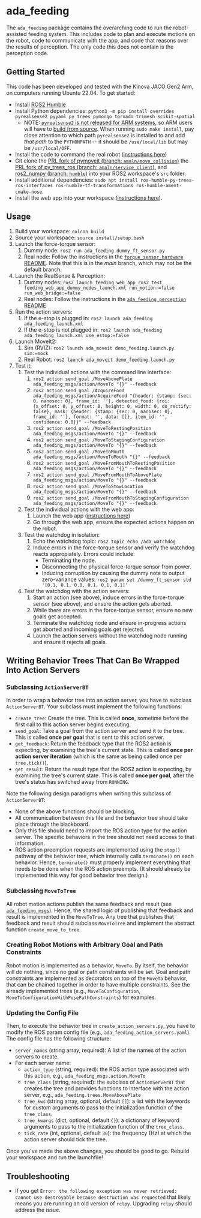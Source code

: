 # ada_feeding

The `ada_feeding` package contains the overarching code to run the robot-assisted feeding system. This includes code to plan and execute motions on the robot, code to communicate with the app, and code that reasons over the results of perception. The only code this does not contain is the perception code.

## Getting Started

This code has been developed and tested with the Kinova JACO Gen2 Arm, on computers running Ubuntu 22.04. To get started:
- Install [ROS2 Humble](https://docs.ros.org/en/humble/Installation.html)
- Install Python dependencies: `python3 -m pip install overrides pyrealsense2 pyyaml py_trees pymongo tornado trimesh scikit-spatial`
    - NOTE: [`pyrealsense2` is not released for ARM systems](https://github.com/IntelRealSense/librealsense/issues/6449#issuecomment-650784066), so ARM users will have to [build from source](https://github.com/IntelRealSense/librealsense/blob/master/wrappers/python/readme.md#building-from-source). When running `sudo make install`, pay close attention to which path `pyrealsense2` is installed to and add *that path* to the `PYTHONPATH` -- it should be `/use/local/lib` but may be `/usr/local/OFF`.
- Install the code to command the real robot ([instructions here](https://github.com/personalrobotics/ada_ros2/blob/main/README.md))
- Git clone the [PRL fork of pymoveit (branch: `amaln/move_collision`)](https://github.com/personalrobotics/pymoveit2/tree/amaln/move_collision) the [PRL fork of py_trees_ros (branch: `amaln/service_client`)](https://github.com/personalrobotics/py_trees_ros/tree/amaln/service_client), and [ros2_numpy (branch: `humble`)](https://github.com/Box-Robotics/ros2_numpy) into your ROS2 workspace's `src` folder.
- Install additional dependencies: `sudo apt install ros-humble-py-trees-ros-interfaces ros-humble-tf-transformations ros-humble-ament-cmake-nose`.
- Install the web app into your workspace ([instructions here](https://github.com/personalrobotics/feeding_web_interface/tree/main/feedingwebapp)).

## Usage
1. Build your workspace: `colcon build`
2. Source your workspace: `source install/setup.bash`
3. Launch the force-torque sensor:
    1. Dummy node: `ros2 run ada_feeding dummy_ft_sensor.py`
    2. Real node: Follow the instructions in the [`forque_sensor_hardware` README](https://github.com/personalrobotics/forque_sensor_hardware/blob/main/README.md). Note that this is in the _main_ branch, which may not be the default branch.
4. Launch the RealSense & Perception:
    1. Dummy nodes: `ros2 launch feeding_web_app_ros2_test feeding_web_app_dummy_nodes_launch.xml run_motion:=false run_web_bridge:=false`
    2. Real nodes: Follow the instructions in the [`ada_feeding_perception` README](https://github.com/personalrobotics/ada_feeding/blob/ros2-devel/ada_feeding_perception/README.md#usage)
5. Run the action servers:
    1. If the e-stop is plugged in: `ros2 launch ada_feeding ada_feeding_launch.xml`
    2. If the e-stop is not plugged in: `ros2 launch ada_feeding ada_feeding_launch.xml use_estop:=false`
6. Launch MoveIt2:
    1. Sim (RVIZ): `ros2 launch ada_moveit demo_feeding.launch.py sim:=mock`
    2. Real Robot: `ros2 launch ada_moveit demo_feeding.launch.py`
7. Test it:
    1. Test the individual actions with the command line interface:
        1. `ros2 action send_goal /MoveAbovePlate ada_feeding_msgs/action/MoveTo "{}" --feedback`
        2. `ros2 action send_goal /AcquireFood ada_feeding_msgs/action/AcquireFood "{header: {stamp: {sec: 0, nanosec: 0}, frame_id: ''}, detected_food: {roi: {x_offset: 0, y_offset: 0, height: 0, width: 0, do_rectify: false}, mask: {header: {stamp: {sec: 0, nanosec: 0}, frame_id: ''}, format: '', data: []}, item_id: '', confidence: 0.0}}" --feedback`
        3. `ros2 action send_goal /MoveToRestingPosition ada_feeding_msgs/action/MoveTo "{}" --feedback`
        4. `ros2 action send_goal /MoveToStagingConfiguration ada_feeding_msgs/action/MoveTo "{}" --feedback`
        5. `ros2 action send_goal /MoveToMouth ada_feeding_msgs/action/MoveToMouth "{}" --feedback`
        6. `ros2 action send_goal /MoveFromMouthToRestingPosition ada_feeding_msgs/action/MoveTo "{}" --feedback`
        7. `ros2 action send_goal /MoveFromMouthToAbovePlate ada_feeding_msgs/action/MoveTo "{}" --feedback`
        8. `ros2 action send_goal /MoveToStowLocation ada_feeding_msgs/action/MoveTo "{}" --feedback`
        9. `ros2 action send_goal /MoveFromMouthToStagingConfiguration ada_feeding_msgs/action/MoveTo "{}" --feedback`
    2. Test the individual actions with the web app:
        1. Launch the web app ([instructions here](https://github.com/personalrobotics/feeding_web_interface/tree/main/feedingwebapp))
        2. Go through the web app, ensure the expected actions happen on the robot.
    3. Test the watchdog in isolation:
        1. Echo the watchdog topic: `ros2 topic echo /ada_watchdog`
        2. Induce errors in the force-torque sensor and verify the watchdog reacts appropiately. Errors could include:
            - Terminating the node.
            - Disconnecting the physical force-torque sensor from power.
            - Inducing corruption by causing the dummy note to output zero-variance values: `ros2 param set /dummy_ft_sensor std  '[0.1, 0.1, 0.0, 0.1, 0.1, 0.1]'`
    4. Test the watchdog with the action servers:
        1. Start an action (see above), induce errors in the force-torque sensor (see above), and ensure the action gets aborted.
        2. While there are errors in the force-torque sensor, ensure no new goals get accepted.
        3. Terminate the watchdog node and ensure in-progress actions get aborted and incoming goals get rejected.
        4. Launch the action servers without the watchdog node running and ensure it rejects all goals.

## Writing Behavior Trees That Can Be Wrapped Into Action Servers

### Subclassing `ActionServerBT`

In order to wrap a behavior tree into an action server, you have to subclass `ActionServerBT`. Your subclass must implement the following functions:
- `create_tree`: Create the tree. This is called **once**, sometime before the first call to this action server begins executing.
- `send_goal`: Take a goal from the action server and send it to the tree. This is called **once per goal** that is sent to this action server.
- `get_feedback`: Return the feedback type that the ROS2 action is expecting, by examining the tree's current state. This is called **once per action server iteration** (which is the same as being called once per `tree.tick()`).
- `get_result`: Return the result type that the ROS2 action is expecting, by examining the tree's current state. This is called **once per goal**, after the tree's status has switched away from `RUNNING`.

Note the following design paradigms when writing this subclass of `ActionServerBT`:
- None of the above functions should be blocking.
- All communication between this file and the behavior tree should take place through the blackboard.
- Only this file should need to import the ROS action type for the action server. The specific behaviors in the tree should not need access to that information.
- ROS action preemption requests are implemented using the `stop()` pathway of the behavior tree, which internally calls `terminate()` on each behavior. Hence, `terminate()` must properly implement everything that needs to be done when the ROS action preempts. (It should already be implemented this way for good behavior tree design.)

### Subclassing `MoveToTree`

All robot motion actions publish the same feedback and result (see [`ada_feeding_msgs`](https://github.com/personalrobotics/ada_feeding/tree/amaln/goal_constraints/ada_feeding_msgs/action)). Hence, the shared logic of publishing that feedback and result is implemented in the `MoveToTree`. Any tree that publishes that feedback and result should subclass `MoveToTree` and  implement the abstract function `create_move_to_tree`.

### Creating Robot Motions with Arbitrary Goal and Path Constraints
Robot motion is implemented as a behavior, `MoveTo`. By itself, the behavior will do nothing, since no goal or path constraints will be set. Goal and path constraints are implemented as decorators on top of the `MoveTo` behavior, that can be chained together in order to have multiple constraints. See the already implemented trees (e.g., `MoveToConfiguration`, `MoveToConfigurationWithPosePathConstraints`) for examples.

### Updating the Config File

Then, to execute the behavior tree in `create_action_servers.py`, you have to modify the ROS param config file (e.g., `ada_feeding_action_servers.yaml`). The config file has the following structure:

- `server_names` (string array, required): A list of the names of the action servers to create.
- For each server name:
    - `action_type` (string, required): the ROS action type associated with this action, e.g., `ada_feeding_msgs.action.MoveTo`
    - `tree_class` (string, required): the subclass of `ActionServerBT` that creates the tree and provides functions to interface with the action server, e.g., `ada_feeding.trees.MoveAbovePlate`
    - `tree_kws` (string array, optional, default `[]`): a list with the keywords for custom arguments to pass to the initialization function of the `tree_class`.
    - `tree_kwargs` (dict, optional, default `{}`): a dictionary of keyword arguments to pass to the initialization function of the `tree_class`.
    - `tick_rate` (int, optional, default `30`): the frequency (Hz) at which the action server should tick the tree.

Once you've made the above changes, you should be good to go. Rebuild your workspace and run the launchfile!

## Troubleshooting

- If you get `Error: the following exception was never retrieved: cannot use destroyable because destruction was requested` that likely means you are running an old version of `rclpy`. Upgrading `rclpy` should address the issue.
